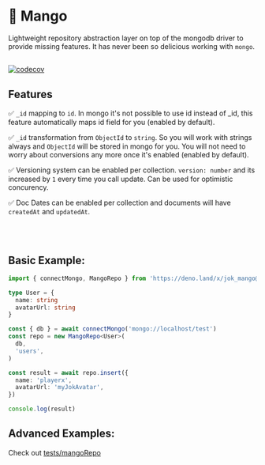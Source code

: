 # 🥭 Mango
Lightweight repository abstraction layer on top of the mongodb driver to provide missing features. It has never been so delicious working with `mongo`.


## 
[![codecov](https://codecov.io/gh/jokio/mango/branch/main/graph/badge.svg?token=7Gf9AxsXBn)](https://codecov.io/gh/jokio/mango)

## Features

✅ `_id` mapping to `id`. In mongo it's not possible to use id instead of _id, this feature automatically maps id field for you (enabled by default).

✅ `_id` transformation from `ObjectId` to `string`. So you will work with strings always and `ObjectId` will be stored in mongo for you. You will not need to worry about conversions any more once it's enabled (enabled by default).

✅ Versioning system can be enabled per collection. `version: number`  and its increased by `1` every time you call update. Can be used for optimistic concurency.

✅ Doc Dates can be enabled per collection and documents will have `createdAt` and `updatedAt`.


<br/>

<br/>

## Basic Example:
```ts
import { connectMongo, MangoRepo } from 'https://deno.land/x/jok_mango@v1.4.0/mod.ts'

type User = {
  name: string
  avatarUrl: string
}

const { db } = await connectMongo('mongo://localhost/test')
const repo = new MangoRepo<User>(
  db,
  'users',
)

const result = await repo.insert({
  name: 'playerx',
  avatarUrl: 'myJokAvatar',
})

console.log(result)
```

## Advanced Examples:
Check out [tests/mangoRepo](https://github.com/jokio/mango/tree/main/tests/mangoRepo)

